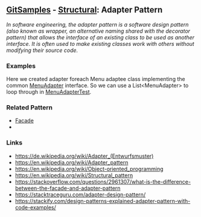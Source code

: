 ## [GitSamples](/../../tree/master) - [Structural](/../../tree/java-design-pattern/test/samples/structural): Adapter Pattern
<cite>In software engineering, the adapter pattern is a software design pattern (also known as wrapper, an alternative naming shared with the decorator pattern) that allows the interface of an existing class to be used as another interface. It is often used to make existing classes work with others without modifying their source code. </cite>

### Examples
Here we created adapter foreach Menu adaptee class implementing the common [MenuAdapter](MenuAdapter.java) interface.
So we can use a List&lt;MenuAdapter> to loop through in [MenuAdapterTest](MenuAdapterTest.java).

### Related Pattern
* [Facade](/../../tree/java-design-pattern/test/samples/structural/facade)
* 
### Links
* https://de.wikipedia.org/wiki/Adapter_(Entwurfsmuster)
* https://en.wikipedia.org/wiki/Adapter_pattern
* https://en.wikipedia.org/wiki/Object-oriented_programming
* https://en.wikipedia.org/wiki/Structural_pattern
* https://stackoverflow.com/questions/2961307/what-is-the-difference-between-the-facade-and-adapter-pattern
* https://stacktraceguru.com/adapter-design-pattern/
* https://stackify.com/design-patterns-explained-adapter-pattern-with-code-examples/